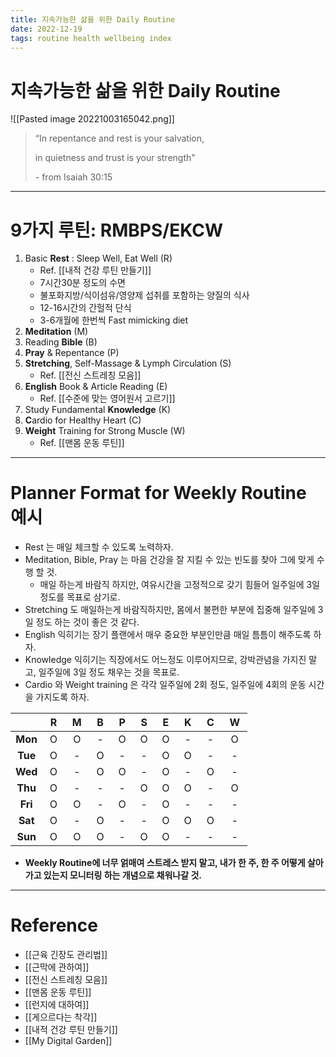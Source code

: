 ```yaml
---
title: 지속가능한 삶을 위한 Daily Routine 
date: 2022-12-19
tags: routine health wellbeing index
---
```


# 지속가능한 삶을 위한 Daily Routine 

![[Pasted image 20221003165042.png]]

> “In repentance and rest is your salvation, 
> 
> in quietness and trust is your strength"
> 
>\- from Isaiah 30:15

---

# 9가지 루틴: RMBPS/EKCW

1. Basic **Rest** : Sleep Well, Eat Well (R) 
	- Ref. [[내적 건강 루틴 만들기]]
	- 7시간30분 정도의 수면
	- 불포화지방/식이섬유/영양제 섭취를 포함하는 양질의 식사
	- 12-16시간의 간헐적 단식
	- 3-6개월에 한번씩 Fast mimicking diet
2. **Meditation** (M) 
3. Reading **Bible** (B) 
4. **Pray** & Repentance (P) 
5. **Stretching**, Self-Massage & Lymph Circulation (S) 
	- Ref. [[전신 스트레칭 모음]]
6. **English** Book & Article Reading (E) 
	- Ref. [[수준에 맞는 영어원서 고르기]]
7. Study Fundamental **Knowledge** (K)
8. **C**ardio for Healthy Heart (C)
9. **Weight** Training for Strong Muscle (W)
	- Ref. [[맨몸 운동 루틴]]

---

# Planner Format for Weekly Routine 예시

- Rest 는 매일 체크할 수 있도록 노력하자.
- Meditation, Bible, Pray 는 마음 건강을 잘 지킬 수 있는 빈도를 찾아 그에 맞게 수행 할 것. 
	- 매일 하는게 바람직 하지만, 여유시간을 고정적으로 갖기 힘들어 일주일에 3일 정도를 목표로 삼기로.
- Stretching 도 매일하는게 바람직하지만, 몸에서 불편한 부분에 집중해 일주일에 3일 정도 하는 것이 좋은 것 같다.
- English 익히기는 장기 플랜에서 매우 중요한 부분인만큼 매일 틈틈이 해주도록 하자.
- Knowledge 익히기는 직장에서도 어느정도 이루어지므로, 강박관념을 가지진 말고, 일주일에 3일 정도 채우는 것을 목표로.
- Cardio 와 Weight training 은 각각 일주일에 2회 정도, 일주일에 4회의 운동 시간을 가지도록 하자.

|     |  &nbsp;**R**&nbsp;  |  &nbsp;**M**&nbsp;  |  &nbsp;**B**&nbsp;  |  &nbsp;**P**&nbsp;  |  &nbsp;**S**&nbsp;  |  &nbsp;**E**&nbsp;  |  &nbsp;**K**&nbsp;  |  &nbsp;**C**&nbsp; |  &nbsp;**W**&nbsp;  |
| :-: | :-: | :-: | :-: | :-: | :-: | :-: | :-: | :-: | :-: |
|  **Mon**   |  O  |  O  |  -  |  O  |  O  |  O  |  -  |  -  |  O  |
|  **Tue**   |  O  |  -  |  O  |  -  |  -  |  O  |  O  |  -  |  -  |
|  **Wed**   |  O  |  -  |  O  |  O  |  -  |  O  |  -  |  O  |  -  |
|  **Thu**   |  O  |  -  |  -  |  -  |  O  |  O  |  O  |  -  |  O  |
|  **Fri**   |  O  |  O  |  -  |  O  |  -  |  O  |  -  |  -  |  -  |
|  **Sat**   |  O  |  -  |  O  |  -  |  -  |  O  |  O  |  O  |  -  |
|  **Sun**   |  O  |  O  |  O  |  -  |  O  |  O  |  -  |  -  |  -  |

- **Weekly Routine에 너무 얽매여 스트레스 받지 말고, 내가 한 주, 한 주 어떻게 살아가고 있는지 모니터링 하는 개념으로 채워나갈 것.** 

---

# Reference

- [[근육 긴장도 관리법]]
- [[근막에 관하여]]
- [[전신 스트레칭 모음]]
- [[맨몸 운동 루틴]]
- [[런지에 대하여]]
- [[게으르다는 착각]]
- [[내적 건강 루틴 만들기]]
- [[My Digital Garden]]